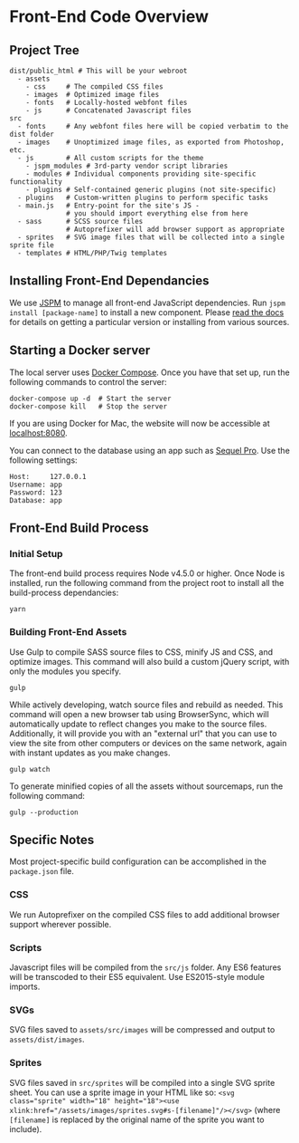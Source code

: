 # Front-End Code Overview

## Project Tree

    dist/public_html # This will be your webroot
      - assets   
        - css     # The compiled CSS files
        - images  # Optimized image files
        - fonts   # Locally-hosted webfont files
        - js      # Concatenated Javascript files
    src
      - fonts     # Any webfont files here will be copied verbatim to the dist folder
      - images    # Unoptimized image files, as exported from Photoshop, etc.
      - js        # All custom scripts for the theme
        - jspm_modules # 3rd-party vendor script libraries
        - modules # Individual components providing site-specific functionality
        - plugins # Self-contained generic plugins (not site-specific)
      - plugins   # Custom-written plugins to perform specific tasks
      - main.js   # Entry-point for the site's JS -
                  # you should import everything else from here
      - sass      # SCSS source files
                  # Autoprefixer will add browser support as appropriate
      - sprites   # SVG image files that will be collected into a single sprite file
      - templates # HTML/PHP/Twig templates


## Installing Front-End Dependancies

We use [JSPM](http://jspm.io) to manage all front-end JavaScript dependencies. Run `jspm install [package-name]` to install a new component. Please [read the docs](https://github.com/jspm/jspm-cli/blob/master/docs/installing-packages.md) for details on getting a particular version or installing from various sources.


## Starting a Docker server

The local server uses [Docker Compose](http://docs.docker.com/compose/). Once you have that set up, run the following commands to control the server:

    docker-compose up -d  # Start the server
    docker-compose kill   # Stop the server

If you are using Docker for Mac, the website will now be accessible at [localhost:8080](http://localhost:8080).

You can connect to the database using an app such as [Sequel Pro](http://sequelpro.com). Use the following settings:

    Host:     127.0.0.1
    Username: app
    Password: 123
    Database: app

## Front-End Build Process

### Initial Setup

The front-end build process requires Node v4.5.0 or higher. Once Node is installed, run the following command from the project root to install all the build-process dependancies:

    yarn

### Building Front-End Assets

Use Gulp to compile SASS source files to CSS, minify JS and CSS, and optimize images. This command will also build a custom jQuery script, with only the modules you specify.

    gulp

While actively developing, watch source files and rebuild as needed. This command will open a new browser tab using BrowserSync, which will automatically update to reflect changes you make to the source files. Additionally, it will provide you with an "external url" that you can use to view the site from other computers or devices on the same network, again with instant updates as you make changes.

    gulp watch

To generate minified copies of all the assets without sourcemaps, run the following command:

    gulp --production


## Specific Notes

Most project-specific build configuration can be accomplished in the `package.json` file.

### CSS

We run Autoprefixer on the compiled CSS files to add additional browser support wherever possible.

### Scripts

Javascript files will be compiled from the `src/js` folder. Any ES6 features will be transcoded to their ES5 equivalent. Use ES2015-style module imports.

### SVGs

SVG files saved to `assets/src/images` will be compressed and output to `assets/dist/images`.

### Sprites

SVG files saved in `src/sprites` will be compiled into a single SVG sprite sheet. You can use a sprite image in your HTML like so: `<svg class="sprite" width="18" height="18"><use xlink:href="/assets/images/sprites.svg#s-[filename]"/></svg>` (where `[filename]` is replaced by the original name of the sprite you want to include).
